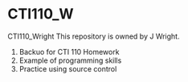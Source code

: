 # CTI110_W
CTI110_Wright
This repository is owned by J Wright.
1. Backuo for CTI 110 Homework
2. Example of programming skills
3. Practice using source control 
